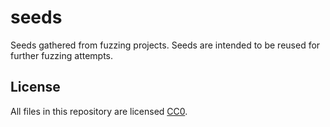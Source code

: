 # seeds

Seeds gathered from fuzzing projects. Seeds are intended to be reused for further fuzzing attempts.

## License

All files in this repository are licensed [CC0](https://creativecommons.org/publicdomain/zero/1.0/).
